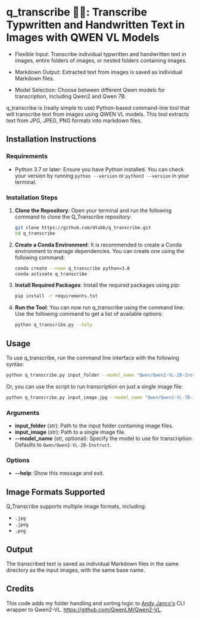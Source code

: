 # q_transcribe 📸📝: Transcribe Typwritten and Handwritten Text in Images with QWEN VL Models

- Flexible Input: Transcribe individual typwritten and handwritten text in images, entire folders of images, or nested folders containing images.

- Markdown Output: Extracted text from images is saved as individual Markdown files.

- Model Selection: Choose between different Qwen models for transcription, including Qwen2 and Qwen 7B.

q_transcribe is (really simple to use) Python-based command-line tool that will transcribe text from images using QWEN VL models. This tool extracts text from JPG, JPEG, PNG formats into markdown files.

## Installation Instructions

### Requirements

- Python 3.7 or later: Ensure you have Python installed. You can check your version by running `python --version` or `python3 --version` in your terminal.

### Installation Steps

1. **Clone the Repository**: Open your terminal and run the following command to clone the Q_Transcribe repository:

    ```bash
    git clone https://github.com/dtubb/q_transcribe.git
    cd q_transcribe
    ```

2. **Create a Conda Environment**: It is recommended to create a Conda environment to manage dependencies. You can create one using the following command:

    ```bash
    conda create --name q_transcribe python=3.8
    conda activate q_transcribe
    ```

3. **Install Required Packages**: Install the required packages using pip:

    ```bash
    pip install -r requirements.txt
    ```

4. **Run the Tool**: You can now run q_transcribe using the command line. Use the following command to get a list of available options:

    ```bash
    python q_transcribe.py --help
    ```

## Usage

To use q_transcribe, run the command line interface with the following syntax:

```bash
python q_transcribe.py input_folder --model_name "Qwen/Qwen2-VL-2B-Instruct"
```

Or, you can use the script to run transcription on just a single image file:

```bash
python q_transcribe.py input_image.jpg --model_name "Qwen/Qwen2-VL-7B-Instruct"
```

### Arguments

- **input_folder** (str): Path to the input folder containing image files.
- **input_image** (str): Path to a single image file.
- **--model_name** (str, optional): Specify the model to use for transcription. Defaults to `Qwen/Qwen2-VL-2B-Instruct`.

### Options

- **--help**: Show this message and exit.

## Image Formats Supported

Q_Transcribe supports multiple image formats, including:

- `.jpg`
- `.jpeg`
- `.png`

## Output

The transcribed text is saved as individual Markdown files in the same directory as the input images, with the same base name.

## Credits

This code adds my folder handling and sorting logic to [Andy Janco's](https://github.com/apjanco) CLI wrapper to Qwen2-VL. https://github.com/QwenLM/Qwen2-VL.
